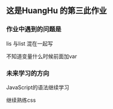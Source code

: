 ## 这是HuangHu 的第三此作业

### 作业中遇到的问题是
lis 与list 混在一起写

不知道变量什么时候前面加var

### 未来学习的方向
JavaScript的语法继续学习

继续熟练css


